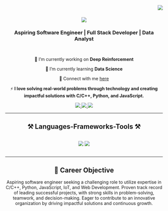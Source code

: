 <img align="right" src="https://visitor-badge.laobi.icu/badge?page_id=mrshivam77.mrshivam77" />

<h1 align="center">
    <img src="https://readme-typing-svg.herokuapp.com/?font=Righteous&size=35&center=true&vCenter=true&width=500&height=70&duration=4000&lines=Hello,+World!;+I’m+Shivam+Dubey+🚀;" />
</h1>

<h3 align="center">Aspiring Software Engineer | Full Stack Developer | Data Analyst</h3>

<br/>

<div align="center">
 
 🔭 I’m currently working on **Deep Reinforcement**
 
 🌱 I’m currently learning **Data Science**

💬 Connect with me [here](https://linkedin.com/in/shivamdubey2677)

⚡  **I love solving real-world problems through technology and creating impactful solutions with C/C++, Python, and JavaScript.**

</div>

<div align="center"> 
  <a href="mailto:mrshivamraj77@gmail.com">
    <img src="https://img.shields.io/badge/Gmail-333333?style=for-the-badge&logo=gmail&logoColor=red" />
  </a>
  <a href="https://linkedin.com/in/shivamdubey2677" target="_blank">
    <img src="https://img.shields.io/badge/LinkedIn-0077B5?style=for-the-badge&logo=linkedin&logoColor=white" target="_blank" />
  </a>
  <a href="https://github.com/mrshivam77" target="_blank">
     <img src="https://img.shields.io/badge/GitHub-181717?style=for-the-badge&logo=github&logoColor=white" target="_blank" />
  </a>
</div>

 <hr/>
 
<h2 align="center">⚒️ Languages-Frameworks-Tools ⚒️</h2>
<br/>
<div align="center">
    <img src="https://skillicons.dev/icons?i=python,cpp,javascript,react,html,css,bootstrap" />
    <img src="https://skillicons.dev/icons?i=nodejs,mongodb,postgresql,mysql,git,github,linux,tensorflow,sklearn" /><br>
</div>
<br/>

<hr/>

<h2 align="center">🎯 Career Objective</h2>
<p align="center">Aspiring software engineer seeking a challenging role to utilize expertise in C/C++, Python, JavaScript, IoT, and Web Development. Proven track record of leading successful projects, with strong skills in problem-solving, teamwork, and decision-making. Eager to contribute to an innovative organization by driving impactful solutions and continuous growth.</p>

<br/>

<div align="center">
<!-- <a href='https://buymeacoffee.com/shivam' target='_blank'><img style='border-radius:30%;height:64px;' src='coffeev4.png' border='0' alt='Buy Me a Coffee' /></a> -->
</div>

<br/>
